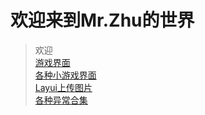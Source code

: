 # 欢迎来到Mr.Zhu的世界


> 欢迎<br/>
> [游戏界面](https://15565681561.github.io/games)<br/>
> [各种小游戏界面](https://15565681561.github.io/mobelgames)<br/>
> [Layui上传图片](https://15565681561.github.io/Layui)<br/>
> [各种异常合集](https://15565681561.github.io/Error)<br/>